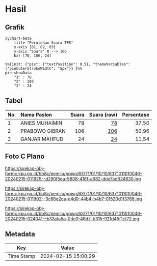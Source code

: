 # Hasil

## Grafik

```mermaid
xychart-beta
    title "Perolehan Suara TPS"
    x-axis [01, 02, 03]
    y-axis "Suara" 0 --> 106
    bar [78, 106, 24]
```

```mermaid
%%{init: {"pie": {"textPosition": 0.5}, "themeVariables": {"pieOuterStrokeWidth": "5px"}} }%%
pie showData
    "1" : 78
    "2" : 106
    "3" : 24
```

## Tabel

| No. | Nama Paslon    | Suara | Suara (raw) | Persentase |
|:--- |:-------------- | -----:| -----------:| ----------:|
| 1   | ANIES MUHAIMIN | 78    | [78][p-1]   | 37,50      |
| 2   | PRABOWO GIBRAN | 106   | [106][p-2]  | 50,96      |
| 3   | GANJAR MAHFUD  | 24    | [24][p-3]   | 11,54      |


[p-1]: https://github.com/gigit-pemilu/pemilu-2024-63-kalimantan-selatan/blob/main/pilpres/hitung-suara/sub/63-kalimantan-selatan/sub/71-kota-banjarmasin/sub/01-banjarmasin-selatan/sub/1010-pemurus-dalam/sub/040-tps/sub/paslon-1.txt
[p-2]: https://github.com/gigit-pemilu/pemilu-2024-63-kalimantan-selatan/blob/main/pilpres/hitung-suara/sub/63-kalimantan-selatan/sub/71-kota-banjarmasin/sub/01-banjarmasin-selatan/sub/1010-pemurus-dalam/sub/040-tps/sub/paslon-2.txt
[p-3]: https://github.com/gigit-pemilu/pemilu-2024-63-kalimantan-selatan/blob/main/pilpres/hitung-suara/sub/63-kalimantan-selatan/sub/71-kota-banjarmasin/sub/01-banjarmasin-selatan/sub/1010-pemurus-dalam/sub/040-tps/sub/paslon-3.txt

## Foto C Plano

https://sirekap-obj-formc.kpu.go.id/bb8c/pemilu/ppwp/63/71/01/10/10/6371011010040-20240215-011825--d290f5ea-5808-416f-a982-dde7ad624630.jpg

https://sirekap-obj-formc.kpu.go.id/bb8c/pemilu/ppwp/63/71/01/10/10/6371011010040-20240215-011902--3c68e2ca-e4d0-44b4-b4b7-01520d1f3768.jpg

https://sirekap-obj-formc.kpu.go.id/bb8c/pemilu/ppwp/63/71/01/10/10/6371011010040-20240215-024041--b33afa5a-0dc0-46d7-b315-921d45f1cf72.jpg


## Metadata

| Key        | Value               |
| ---------- | ------------------- |
| Time Stamp | 2024-02-15 15:00:29 |



